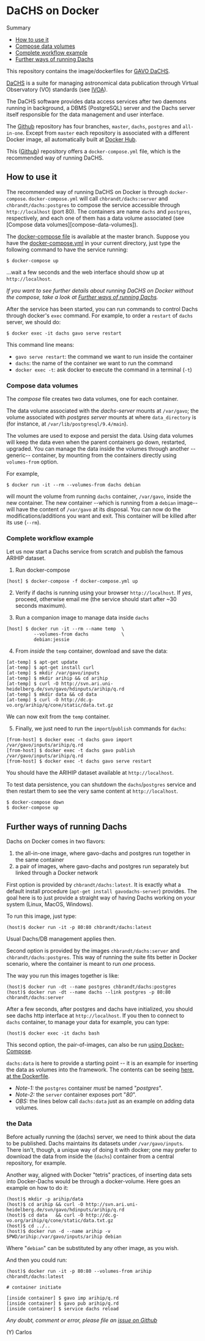 # DaCHS on Docker

Summary

* [How to use it](#how-to-use-it)
 * [Compose data volumes](#compose-data-volumes)
 * [Complete workflow example](#complete-workflow-example)
* [Further ways of running Dachs](#further-ways-of-running-dachs)

This repository contains the image/dockerfiles for [GAVO DaCHS](http://docs.g-vo.org/DaCHS/).

[DaCHS][1] is a suite for managing astronomical data publication through Virtual Observatory (VO)
standards (see [IVOA][2]).

[1]: http://dachs-doc.readthedocs.io
[2]: http://www.ivoa.net

The DaCHS software provides data access services after two daemons running in background,
a DBMS (PostgreSQL) server and the Dachs server itself responsible for the data management
and user interface.

The [Github][3] repository has four branches, `master`, `dachs`, `postgres`
and `all-in-one`. Except from `master` each repository is associated with
a different Docker image, all automatically built at [Docker Hub][4].

[3]: https://github.com/chbrandt/docker-dachs
[4]: https://hub.docker.com/r/chbrandt/dachs/

This ([Github][3]) repository offers a `docker-compose.yml` file, which is
the recommended way of running DaCHS.


## How to use it

The recommended way of running DaCHS on Docker is through `docker-compose`.
`docker-compose.yml` will call `chbrandt/dachs:server` and
`chbrandt/dachs:postgres` to compose the service accessible through
`http://localhost` (port 80). The containers are name `dachs` and `postgres`,
respectively, and each one of them has a data volume associated
(see [Compose data volumes][compose-data-volumes]).

The [docker-compose file][5] is available at the master branch.
Suppose you have the [docker-compose.yml][5] in your current directory,
just type the following command to have the service running:
```
$ docker-compose up
```
...wait a few seconds and the web interface should show up at `http://localhost`.

*If you want to see further details about running DaCHS on Docker without
the compose, take a look at [Further ways of running Dachs](further-ways-of-running-dachs).*

After the service has been started, you can run commands to control
Dachs through docker's `exec` command.
For example, to order a `restart` of `dachs` server, we should do:
```
$ docker exec -it dachs gavo serve restart
```
This command line means:
* `gavo serve restart`: the command we want to run inside the container
* `dachs`: the name of the container we want to run the command
* `docker exec -t`: ask docker to execute the command in a terminal (`-t`)


### Compose data volumes

The *compose* file creates two data volumes, one for each container.

The data volume associated with the *dachs-server* mounts at `/var/gavo`;
the volume associated with *postgres server* mounts at where `data_directory`
is (for instance, at `/var/lib/postgresql/9.4/main`).

[5]: https://github.com/chbrandt/docker-dachs/blob/master/docker-compose.yml

The volumes are used to expose and persist the data.
Using data volumes will keep the data even when the parent containers go
down, restarted, upgraded.
You can manage the data inside the volumes through another --generic--
container, by mounting from the containers directly using `volumes-from` option.

For example,
```
$ docker run -it --rm --volumes-from dachs debian
```
will mount the volume from running `dachs` container, `/var/gavo`, inside
the new container.
The new container --which is running from a `debian` image-- will have
the content of `/var/gavo` at its disposal.
You can now do the modifications/additions you want and exit.
This container will be killed after its use (`--rm`).

### Complete workflow example

Let us now start a Dachs service from scratch and publish the famous
ARIHIP dataset.

1. Run docker-compose
```
[host] $ docker-compose -f docker-compose.yml up
```

2. Verify if dachs is running using your browser `http://localhost`.
If *yes*, proceed, otherwise email me (the service should start after
~30 seconds maximum).

3. Run a companion image to manage data inside `dachs`
```
[host] $ docker run -it --rm --name temp  \
          --volumes-from dachs            \
          debian:jessie
```

4. From *inside* the `temp` container, download and save the data:
```
[at-temp] $ apt-get update
[at-temp] $ apt-get install curl
[at-temp] $ mkdir /var/gavo/inputs
[at-temp] $ mkdir arihip && cd arihip
[at-temp] $ curl -O http://svn.ari.uni-heidelberg.de/svn/gavo/hdinputs/arihip/q.rd
[at-temp] $ mkdir data && cd data
[at-temp] $ curl -O http://dc.g-vo.org/arihip/q/cone/static/data.txt.gz
```
We can now exit from the `temp` container.

5. Finally, we just need to run the `import`/`publish` commands for `dachs`:
```
[from-host] $ docker exec -t dachs gavo import /var/gavo/inputs/arihip/q.rd
[from-host] $ docker exec -t dachs gavo publish /var/gavo/inputs/arihip/q.rd
[from-host] $ docker exec -t dachs gavo serve restart
```

You should have the ARIHIP dataset available at `http://localhost`.

To test data persistence, you can shutdown the `dachs`/`postgres` service
and then restart them to see the very same content at `http://localhost`.
```
$ docker-compose down
$ docker-compose up
```


## Further ways of running Dachs

Dachs on Docker comes in two flavors:
1. the all-in-one image, where gavo-dachs and postgres run together in the same container
1. a pair of images, where gavo-dachs and postgres run separately but linked through a Docker network

First option is provided by `chbrandt/dachs:latest`.
It is exactly what a default install procedure (`apt-get install gavodachs-server`) provides.
The goal here is to just provide a straight way of having Dachs working on your system
(Linux, MacOS, Windows).

To run this image, just type:
```
(host)$ docker run -it -p 80:80 chbrandt/dachs:latest
```
Usual Dachs/DB management applies then.

Second option is provided by the images `chbrandt/dachs:server` and `chbrandt/dachs:postgres`.
This way of running the suite fits better in Docker scenario, where the container is meant to
run _one_ process.

The way you run this images together is like:
```
(host)$ docker run -dt --name postgres chbrandt/dachs:postgres
(host)$ docker run -dt --name dachs --link postgres -p 80:80 chbrandt/dachs:server
```
After a few seconds, after postgres and dachs have initialized, you should see dachs http
interface at `http://localhost`.
If you then to connect to `dachs` container, to manage your data for example, you can type:
```
(host)$ docker exec -it dachs bash
```

This second option, the pair-of-images, can also be run [using Docker-Compose](#using-docker-compose).

`dachs:data` is here to provide a starting point -- it is an example for inserting the data
as volumes into the framework. The contents can be seeing [here, at the Dockerfile][5].

[5]: https://github.com/chbrandt/docker-dachs/tree/master/dockerfile/data

* *Note-1:* the `postgres` container _must_ be named "*postgres*".
* *Note-2:* the `server` container exposes port "*80*".
* *OBS:* the lines below call `dachs:data` just as an example on adding data volumes.

### the Data

Before actually running the (dachs) server, we need to think about the data to be published.
Dachs maintains its datasets under `/var/gavo/inputs`.
There isn't, though, a unique way of doing it with docker; one may prefer to download the
data from inside the (`dachs`) container from a central repository, for example.

Another way, aligned with Docker "tetris" practices, of inserting data sets into Docker-Dachs
would be through a docker-volume.
Here goes an example on how to do it:
```
(host)$ mkdir -p arihip/data
(host)$ cd arihip && curl -O http://svn.ari.uni-heidelberg.de/svn/gavo/hdinputs/arihip/q.rd
(host)$ cd data   && curl -O http://dc.g-vo.org/arihip/q/cone/static/data.txt.gz
(host)$ cd ../..
(host)$ docker run -d --name arihip -v $PWD/arihip:/var/gavo/inputs/arihip debian
```
Where "`debian`" can be substituted by any other image, as you wish.

And then you could run:
```
(host)$ docker run -it -p 80:80 --volumes-from arihip chbrandt/dachs:latest

# container initiate

[inside container] $ gavo imp arihip/q.rd
[inside container] $ gavo pub arihip/q.rd
[inside container] $ service dachs reload
```



_Any doubt, comment or error, please file an [issue on Github](https://github.com/chbrandt/docker-dachs/issues)_

(Y)
Carlos
